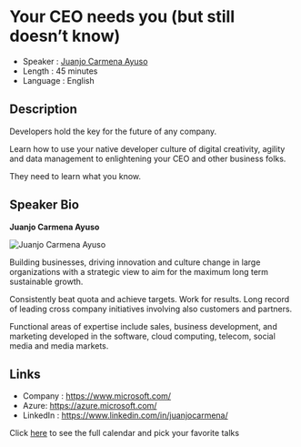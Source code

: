 Your CEO needs you (but still doesn’t know)
=========================

* Speaker   : [Juanjo Carmena Ayuso](https://www.linkedin.com/in/juanjocarmena/)
* Length    : 45 minutes
* Language  : English

Description
-----------

Developers hold the key for the future of any company.

Learn how to use your native developer culture of digital creativity, agility and data management to enlightening your CEO and other business folks.

They need to learn what you know.

Speaker Bio
-----------

**Juanjo Carmena Ayuso**

![Juanjo Carmena Ayuso](https://raw.githubusercontent.com/PixelsCamp/talks/master/img/juanjo_carmena.jpg)

Building businesses, driving innovation and culture change in large organizations with a strategic view to aim for the maximum long term sustainable growth.

Consistently beat quota and achieve targets. Work for results. Long record of leading cross company initiatives involving also customers and partners.

Functional areas of expertise include sales, business development, and marketing developed in the software, cloud computing, telecom, social media and media markets.


Links
-----

* Company : https://www.microsoft.com/
* Azure: https://azure.microsoft.com/
* LinkedIn : https://www.linkedin.com/in/juanjocarmena/

Click [here][1] to see the full calendar and pick your favorite talks

[1]: https://pixels.camp/schedule/
